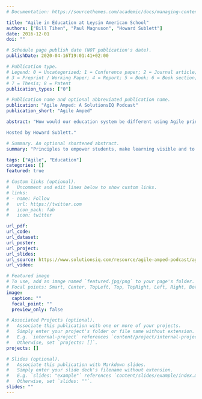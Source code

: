 ```yaml
---
# Documentation: https://sourcethemes.com/academic/docs/managing-content/

title: "Agile in Education at Leysin American School"
authors: ["Bill Tihen", "Paul Magnuson", "Howard Sublett"]
date: 2016-12-01
doi: ""

# Schedule page publish date (NOT publication's date).
publishDate: 2020-04-16T19:01:41+02:00

# Publication type.
# Legend: 0 = Uncategorized; 1 = Conference paper; 2 = Journal article;
# 3 = Preprint / Working Paper; 4 = Report; 5 = Book; 6 = Book section;
# 7 = Thesis; 8 = Patent
publication_types: ["0"]

# Publication name and optional abbreviated publication name.
publication: "Agile Amped: A SolutionsIQ Podcast"
publication_short: "Agile Amped"

abstract: "How would our education system be different using Agile principles and values? That’s what two men who work at the Leysin American School in Switzerland seek to learn. Director of Curriculum Paul Magnuson and Director of IT and Teacher Bill Tihen strive to empower students, make learning visible and to create lifelong learners of students at the Leysin American School. In this In-Depth conversation, Paul and Bill share their thoughts on their experiments with Agile in education over the past three years.

Hosted by Howard Sublett."

# Summary. An optional shortened abstract.
summary: "Principles to empower students, make learning visible and to create lifelong learners. An audio interview by Howard Sublett of AgileAmped Podcast."

tags: ["Agile", "Education"]
categories: []
featured: true

# Custom links (optional).
#   Uncomment and edit lines below to show custom links.
# links:
# - name: Follow
#   url: https://twitter.com
#   icon_pack: fab
#   icon: twitter

url_pdf:
url_code:
url_dataset:
url_poster:
url_project:
url_slides:
url_source: https://www.solutionsiq.com/resource/agile-amped-podcast/agile-in-education-at-leysin-american-school-in-switzerland/
url_video:

# Featured image
# To use, add an image named `featured.jpg/png` to your page's folder. 
# Focal points: Smart, Center, TopLeft, Top, TopRight, Left, Right, BottomLeft, Bottom, BottomRight.
image:
  caption: ""
  focal_point: ""
  preview_only: false

# Associated Projects (optional).
#   Associate this publication with one or more of your projects.
#   Simply enter your project's folder or file name without extension.
#   E.g. `internal-project` references `content/project/internal-project/index.md`.
#   Otherwise, set `projects: []`.
projects: []

# Slides (optional).
#   Associate this publication with Markdown slides.
#   Simply enter your slide deck's filename without extension.
#   E.g. `slides: "example"` references `content/slides/example/index.md`.
#   Otherwise, set `slides: ""`.
slides: ""
---
```


